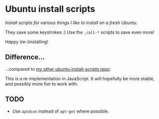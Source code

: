 # Ubuntu install scripts

_Install scripts for various things I like to install on a fresh Ubuntu._

They save some keystrokes :) Use the `./all-*` scripts to save even more!

Happy (re-)installing!

## Difference...

...compared to
[my other ubuntu-install-scripts repo](https://github.com/hugojosefson/ubuntu-install-scripts):

This is a re-implementation in JavaScript. It will hopefully be more stable, and
possibly more fun to work with.

## TODO

- Use `aptdcon` instead of `apt-get` where possible.
